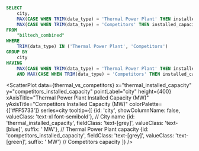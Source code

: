 ```sql thermal_vs_competitors
SELECT 
    city,
    MAX(CASE WHEN TRIM(data_type) = 'Thermal Power Plant' THEN installed_capacity END) AS thermal_installed_capacity,
    MAX(CASE WHEN TRIM(data_type) = 'Competitors' THEN installed_capacity END) AS competitors_installed_capacity
FROM 
    "biltech_combined"
WHERE 
    TRIM(data_type) IN ('Thermal Power Plant', 'Competitors')
GROUP BY 
    city
HAVING 
    MAX(CASE WHEN TRIM(data_type) = 'Thermal Power Plant' THEN installed_capacity END) IS NOT NULL
    AND MAX(CASE WHEN TRIM(data_type) = 'Competitors' THEN installed_capacity END) IS NOT NULL;
```

<ScatterPlot
data={thermal_vs_competitors}
x="thermal_installed_capacity"
y="competitors_installed_capacity"
pointLabel="city"
height={400}
xAxisTitle="Thermal Power Plant Installed Capacity (MW)"
yAxisTitle="Competitors Installed Capacity (MW)"
colorPalette={['#FF5733']}
series=city
tooltip={[
    {id: 'city', showColumnName: false, valueClass: 'text-xl font-semibold'}, // City name
    {id: 'thermal_installed_capacity', fieldClass: 'text-[grey]', valueClass: 'text-[blue]', suffix: ' MW'}, // Thermal Power Plant capacity
    {id: 'competitors_installed_capacity', fieldClass: 'text-[grey]', valueClass: 'text-[green]', suffix: ' MW'} // Competitors capacity
]}
/>